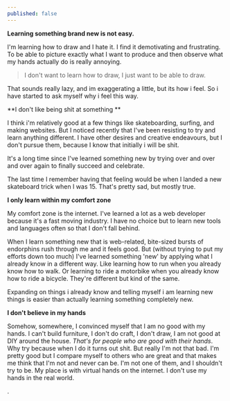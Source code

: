```yaml
---
published: false
---
```




**Learning something brand new is not easy.**

I'm learning how to draw and I hate it. I find it demotivating and frustrating. To be able to picture exactly what I want to produce and then observe what my hands actually do is really annoying.

> I don't want to learn how to draw, I just want to be able to draw.

That sounds really lazy, and im exaggerating a little, but its how i feel. So i have started to ask myself why i feel this way.

**I don't like being shit at something **

I think i'm relatively good at a few things like skateboarding, surfing, and making websites. But I noticed recently that I've been resisting to try and learn anything different. I have other desires and creative endeavours, but I don't pursue them, because I know that initially i will be shit.

It's a long time since I've learned something new by trying over and over and over again to finally succeed and celebrate.

The last time I remember having that feeling would be when I landed a new skateboard trick when I was 15. That's pretty sad, but mostly true.

**I only learn within my comfort zone**

My comfort zone is the internet. I've learned a lot as a web developer because it's a fast moving industry. I have no choice but to learn new tools and languages often so that I don't fall behind.

When I learn something new that is web-related, bite-sized bursts of endorphins rush through me and it feels good. But (without trying to put my efforts down too much) I've learned something 'new' by applying what I already know in a different way. Like learning how to run when you already know how to walk. Or learning to ride a motorbike when you already know how to ride a bicycle. They're different but kind of the same.

Expanding on things i already know and telling myself i am learning new things is easier than actually learning something completely new.

**I don't believe in my hands**

Somehow, somewhere, I convinced myself that I am no good with my hands. I can't build furniture, I don't do craft, I don't draw, I am not good at DIY around the house. _That's for people who are good with their hands_. Why try because when I do it turns out shit. But really I'm not that bad. I'm pretty good but I compare myself to others who are great and that makes me think that I'm not and never can be. I'm not one of them, and I shouldn't try to be. My place is with virtual hands on the internet. I don't use my hands in the real world.

.
